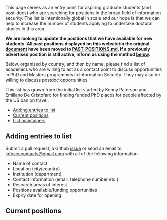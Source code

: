 This page serves as an entry point for aspiring graduate students (and post-docs) who are searching for positions in the broad field of information security. The list is intentionally global in scale and our hope is that we can help to increase the number of students applying to undertake doctoral studies in this area.

**We are looking to update the positions that we have available for new students. All past positions displayed on this website/in the original [document](https://docs.google.com/document/d/17r18cKaMSeZF4fI7UZYV0QwCvdbEb3vy3BMNZfgbgzI/edit) have been moved to [PAST-POSITIONS.md](https://github.com/alxdavids/comp-sci-phd-contacts/blob/master/PAST-POSITIONS.md). If a previously advertised position is still active, inform us using the method [below](#adding-entries-to-list).**

Below, organised by country, and then by name, please find a list of academics who are willing to act as a contact point to discuss opportunities in PhD and Masters programmes in Information Security. They may also be willing to discuss postdoc opportunities.

This list has grown from the initial list started by Kenny Paterson and Emiliano De Cristofaro for finding funded PhD places for people affected by the US ban on travel.

* [Adding entries to list](#adding-entries-to-list)
* [Current positions](#current-positions)
* [List maintainers](#list-maintainers)

## Adding entries to list

Submit a pull request, a Github [issue]((https://github.com/alxdavids/comp-sci-phd-contacts/issues)) or send an email to [infoseccontacts@gmail.com](mailto:infoseccontacts@gmail.com) with all of the following information.

- Name of contact
- Location (city/country)
- Institution (department)
- Contact information (email, telephone number etc.)
- Research areas of interest
- Positions available/funding opportunities
- Expiry date for opening

## Current positions
